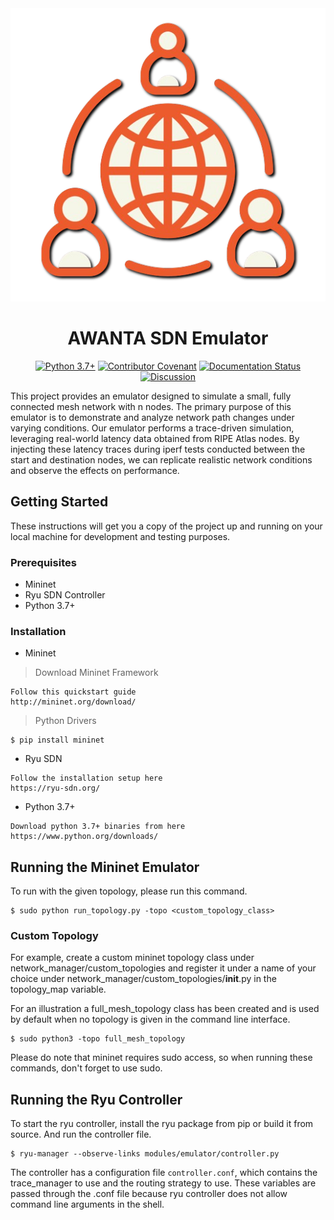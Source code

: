 <div align="center">
  <img src="images/AWANTA.png" alt="Project Header">
</div>

<div align="center">
  <h1>AWANTA SDN Emulator</h1>
</div>

[//]: # ([![Github - Build]&#40;https://github.com/scrapinghub/dateparser/workflows/Build/badge.svg&#41;]&#40;https://github.com/scrapinghub/dateparser/actions&#41;)

[//]: # ([![Code Coverage]&#40;https://codecov.io/gh/scrapinghub/dateparser/branch/master/graph/badge.svg&#41;]&#40;https://codecov.io/gh/scrapinghub/dateparser&#41;)
<div align="center">

  <a href="https://www.python.org/downloads/release/python-370/">![Python 3.7+](https://img.shields.io/badge/python-3.7+-blue.svg)</a>
  <a href="https://github.com/KathiraveluLab/AWANTA/blob/dev/CODE_OF_CONDUCT.md">![Contributor Covenant](https://img.shields.io/badge/Contributor%20Covenant-v1.4%20adopted-ff69b4.svg)</a>
  <a href="https://awanta-sdn-emulator.readthedocs.io/en/latest/?badge=latest">![Documentation Status](https://readthedocs.org/projects/awanta-sdn-emulator/badge/?version=latest)</a>
  <a href="https://github.com/KathiraveluLab/AWANTA/discussions">![Discussion](https://img.shields.io/badge/Discuss-Ask%20Questions-blue])</a>

</div>

This project provides an emulator designed to simulate a small, fully connected mesh network with n nodes. The primary purpose of this emulator is to demonstrate and analyze network path changes under varying conditions.
Our emulator performs a trace-driven simulation, leveraging real-world latency data obtained from RIPE Atlas nodes. By injecting these latency traces during iperf tests conducted between the start and destination nodes, we can replicate realistic network conditions and observe the effects on performance.



## Getting Started

These instructions will get you a copy of the project up and running on your local machine for development and testing purposes.

### Prerequisites

- Mininet
- Ryu SDN Controller
- Python 3.7+

### Installation

- Mininet

> Download Mininet Framework
```
Follow this quickstart guide
http://mininet.org/download/
```

> Python Drivers
```
$ pip install mininet
```

- Ryu SDN
```
Follow the installation setup here
https://ryu-sdn.org/
```

- Python 3.7+
```
Download python 3.7+ binaries from here
https://www.python.org/downloads/
```


## Running the Mininet Emulator

To run with the given topology, please run this command.
```
$ sudo python run_topology.py -topo <custom_topology_class>
```

### Custom Topology

For example, create a custom mininet topology class under network_manager/custom_topologies and register it under a name of your choice under network_manager/custom_topologies/__init__.py in the topology_map variable.

For an illustration a full_mesh_topology class has been created and is used by default when no topology is given in the command line interface.
```
$ sudo python3 -topo full_mesh_topology
```
Please do note that mininet requires sudo access, so when running these commands, don't forget to use sudo.

## Running the Ryu Controller

To start the ryu controller, install the ryu package from pip or build it from source. And run the controller file.

```
$ ryu-manager --observe-links modules/emulator/controller.py
```

The controller has a configuration file ```controller.conf```, which contains the trace_manager to use and the routing strategy to use. These variables are passed through the .conf file because ryu controller does not allow command line arguments in the shell.


